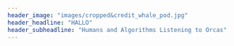 ```yaml
---
header_image: "images/cropped&credit_whale_pod.jpg"
header_headline: "HALLO"
header_subheadline: "Humans and Algorithms Listening to Orcas"
---
```

